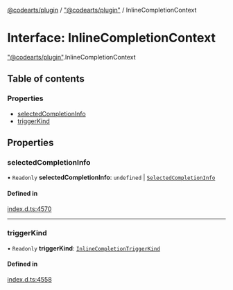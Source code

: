 [@codearts/plugin](../README.md) / ["@codearts/plugin"](../modules/_codearts_plugin_.md) / InlineCompletionContext

# Interface: InlineCompletionContext

["@codearts/plugin"](../modules/_codearts_plugin_.md).InlineCompletionContext

## Table of contents

### Properties

- [selectedCompletionInfo](codearts_plugin_.InlineCompletionContext.md#selectedcompletioninfo)
- [triggerKind](codearts_plugin_.InlineCompletionContext.md#triggerkind)

## Properties

### selectedCompletionInfo

• `Readonly` **selectedCompletionInfo**: `undefined` \| [`SelectedCompletionInfo`](codearts_plugin_.SelectedCompletionInfo.md)

#### Defined in

[index.d.ts:4570](https://github.com/huaweicloud/cloudide-plugin-api/blob/03c74e5/index.d.ts#L4570)

___

### triggerKind

• `Readonly` **triggerKind**: [`InlineCompletionTriggerKind`](../enums/codearts_plugin_.InlineCompletionTriggerKind.md)

#### Defined in

[index.d.ts:4558](https://github.com/huaweicloud/cloudide-plugin-api/blob/03c74e5/index.d.ts#L4558)
